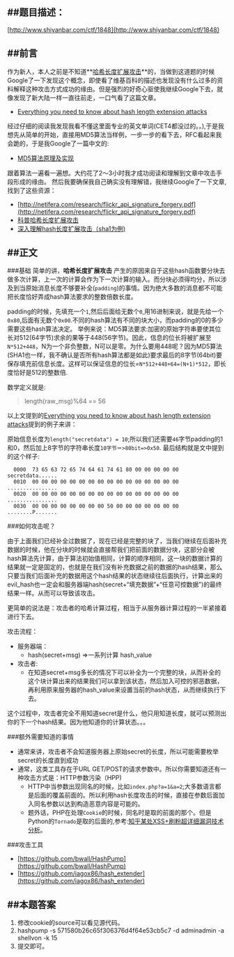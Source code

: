

##题目描述：
---
[http://www.shiyanbar.com/ctf/1848](http://www.shiyanbar.com/ctf/1848)


##前言
---
作为新人，本人之前是不知道**[哈希长度扩展攻击](https://www.wikiwand.com/en/Length_extension_attack)**的，当做到这道题的时候Google了一下发现这个概念，即使看了维基百科的描述也发现没有什么过多的资料解释这种攻击方式成功的缘由。但是强烈的好奇心驱使我继续Google下去，就像发现了新大陆一样一直往前走，一口气看了这篇文章。

+ [Everything you need to know about hash length extension attacks](https://blog.skullsecurity.org/2012/everything-you-need-to-know-about-hash-length-extension-attacks)

经过仔细的阅读我发现我看不懂这里面专业的英文单词(CET4都没过的。。),于是我想先从简单的开始，直接用MD5算法当样例，一步一步的看下去，RFC看起来我会跪的，于是我Google了一篇中文的:

+ [MD5算法原理及实现](http://noalgo.info/600.html)

跟着算法一遍看一遍想。大约花了2～3小时我才成功阅读和理解到文章中攻击手段形成的缘由。
然后我要确保我自己确实没有理解错，我继续Google了一下文章,找到了这些资源：

+ [http://netifera.com/research/flickr_api_signature_forgery.pdf](http://netifera.com/research/flickr_api_signature_forgery.pdf)
+ [科普哈希长度扩展攻击](http://www.freebuf.com/articles/web/31756.html)
+ [深入理解hash长度扩展攻击（sha1为例)](http://www.freebuf.com/articles/web/69264.html)



##正文
---

###基础
简单的讲，**哈希长度扩展攻击** 产生的原因来自于这些hash函数要分块去做多次计算，上一次的计算会作为下一次计算的输入。而分块必须得均分，所以涉及到当原始消息长度不够要补全(`padding`)的事情。因为绝大多数的消息都不可能把长度恰好弄成hash算法要求的整数倍数长度。

padding的时候，先填充一个`1`,然后后面给无数个`0`,用16进制来说，就是先给一个`0x80`,后面有无数个`0x00`.不同的hash算法有不同的块大小，而padding的0的多少需要这些hash算法决定。
举例来说：MD5算法要求:加密的原始字符串要使其位长对512(64字节)求余的果等于448(56字节)。因此，信息的位长将被扩展至`N*512+448`，N为一个非负整数，N可以是零。为什么要用448呢？因为MD5算法(SHA1也一样，我不确认是否所有hash算法都是如此)要求最后的8字节(64bit)要保存填充前信息长度。这样可以保证信息的位长=`N*512+448+64=(N+1)*512`，即长度恰好是512的整数倍.

数学定义就是:
> length(raw_msg)%64 == 56


以上文提到的[Everything you need to know about hash length extension attacks](https://blog.skullsecurity.org/2012/everything-you-need-to-know-about-hash-length-extension-attacks)提到的例子来讲：

原始信息长度为`length("secretdata") = 10`;所以我们还需要`46`字节padding的1和0，然后加上8字节的字符串长度`10字节＝>80bit=>0x50`. 最后结构就是文中提到的这个样子:


  ```
    0000  73 65 63 72 65 74 64 61 74 61 80 00 00 00 00 00  secretdata......
  	0010  00 00 00 00 00 00 00 00 00 00 00 00 00 00 00 00  ................
  	0020  00 00 00 00 00 00 00 00 00 00 00 00 00 00 00 00  ................
  	0030  00 00 00 00 00 00 00 00 50 00 00 00 00 00 00 00  ........P.......
  ```
  
###如何攻击呢？

由于上面我们已经补全过数据了，现在已经是完整的块了，当我们继续在后面补充数据的时候，他在分块的时候就会直接帮我们把前面的数据分块，这部分会被hash算法先计算，由于算法初始值相同，计算的顺序相同，这一块的数据计算的结果就一定是固定的，也就是在我们没有补充数据之前的数据的hash结果，那么只要当我们后面补充的数据用这个hash结果的状态继续往后面执行，计算出来的evil_hash也一定会和服务器端hash(secret+“填充数据”+“任意可控数据”)的最终结果一样。从而可以导致该攻击。

更简单的说法是：攻击者的哈希计算过程，相当于从服务器计算过程的一半紧接着进行下去。

攻击流程：

+ 服务器端：
   * hash(secret+msg) =>一系列计算 hash_value
+ 攻击者:
   * 在知道secret+msg多长的情况下可以补全为一个完整的块，从而补全的这个块计算出来的结果我们可以拿到该状态，然后加入可控的邪恶数据，再利用原来服务器的hash_value来设置当前的hash状态，从而继续执行下去。
   
这个过程中，攻击者完全不用知道secret是什么，他只用知道长度，就可以预测出你的下一个hash结果。因为他知道你的计算状态。。。


###额外需要知道的事情

+  通常来讲，攻击者不会知道服务器上原始secret的长度，所以可能需要枚举secret的长度直到成功
+  通常，这类工具存在于URL GET/POST的请求参数中。所以你需要知道还有一种攻击方式是：HTTP参数污染（HPP)
	* HTTP中当参数出现同名的时候，比如`index.php?a=1&a=2`;大多数语言都是后面的覆盖前面的。所以利用hash长度攻击的时候，直接在参数后面加入同名参数以达到构造恶意内容是可能的。
	* 题外话，PHP在处理`Cookie`的时候，同名时是取的前面的那个。但是Python的`Tornado`是取的后面的,参考:[知乎某处XSS+刷粉超详细漏洞技术分析](https://www.leavesongs.com/HTML/zhihu-xss-worm.html)。

###攻击工具

+ [https://github.com/bwall/HashPump](https://github.com/bwall/HashPump)
+ [https://github.com/iagox86/hash_extender](https://github.com/iagox86/hash_extender)


##本题答案
---

1. 修改cookie的source可以看见源代码。
2. hashpump -s 571580b26c65f306376d4f64e53cb5c7 -d adminadmin -a shellvon -k 15
3. 提交即可。



